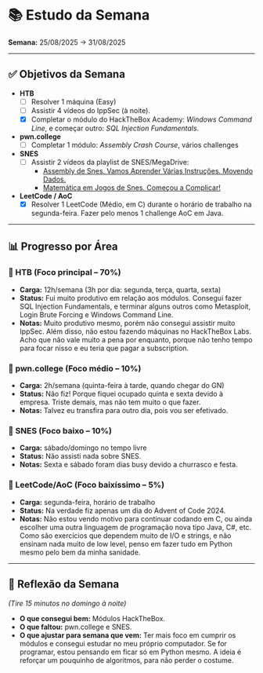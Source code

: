 # 📚 Estudo da Semana

**Semana:** 25/08/2025 -> 31/08/2025

---

## ✅ Objetivos da Semana

- **HTB**
  - [ ] Resolver 1 máquina (Easy)
  - [ ] Assistir 4 vídeos do IppSec (à noite).
  - [X] Completar o módulo do HackTheBox Academy: *Windows Command Line*, e começar outro: *SQL Injection Fundamentals*.
- **pwn.college**
  - [ ] Completar 1 módulo: *Assembly Crash Course*, vários challenges
- **SNES**
  - [ ] Assistir 2 vídeos da playlist de SNES/MegaDrive:
    - [Assembly de Snes. Vamos Aprender Várias Instruções. Movendo Dados.](https://www.youtube.com/watch?v=6IzgQz9TWBc)  
    - [Matemática em Jogos de Snes. Começou a Complicar!](https://www.youtube.com/watch?v=SZHr_YH877s)
- **LeetCode / AoC**
  - [X] Resolver 1 LeetCode (Médio, em C) durante o horário de trabalho na segunda-feira. Fazer pelo menos 1 challenge AoC em Java.

---

## 📊 Progresso por Área

### 🔹 HTB (Foco principal – 70%)
- **Carga:** 12h/semana (3h por dia: segunda, terça, quarta, sexta)
- **Status:** Fui muito produtivo em relação aos módulos. Consegui fazer SQL Injection Fundamentals, e terminar alguns outros como Metasploit, Login Brute Forcing e Windows Command Line.
- **Notas:** Muito produtivo mesmo, porém não consegui assistir muito IppSec. Além disso, não estou fazendo máquinas no HackTheBox Labs. Acho que não vale muito a pena por enquanto, porque não tenho tempo para focar nisso e eu teria que pagar a subscription.

### 🔹 pwn.college (Foco médio – 10%)
- **Carga:** 2h/semana (quinta-feira à tarde, quando chegar do GN)
- **Status:** Não fiz! Porque fiquei ocupado quinta e sexta devido à empresa. Triste demais, mas não tem muito o que fazer.
- **Notas:** Talvez eu transfira para outro dia, pois vou ser efetivado.

### 🔹 SNES (Foco baixo – 10%)
- **Carga:** sábado/domingo no tempo livre
- **Status:** Não assisti nada sobre SNES.
- **Notas:** Sexta e sábado foram dias busy devido a churrasco e festa.

### 🔹 LeetCode/AoC (Foco baixíssimo – 5%)
- **Carga:** segunda-feira, horário de trabalho  
- **Status:** Na verdade fiz apenas um dia do Advent of Code 2024.
- **Notas:** Não estou vendo motivo para continuar codando em C, ou ainda escolher uma outra linguagem de programação nova tipo Java, C#, etc. Como são exercícios que dependem muito de I/O e strings, e não ensinam nada muito de low level, penso em fazer tudo em Python mesmo pelo bem da minha sanidade.

---

## 📝 Reflexão da Semana
*(Tire 15 minutos no domingo à noite)*  
- **O que consegui bem:** Módulos HackTheBox.
- **O que faltou:** pwn.college e SNES.
- **O que ajustar para semana que vem:** Ter mais foco em cumprir os módulos e consegui estudar no meu próprio computador. Se for programar, estou pensando em ficar só em Python mesmo. A ideia é reforçar um pouquinho de algoritmos, para não perder o costume.
